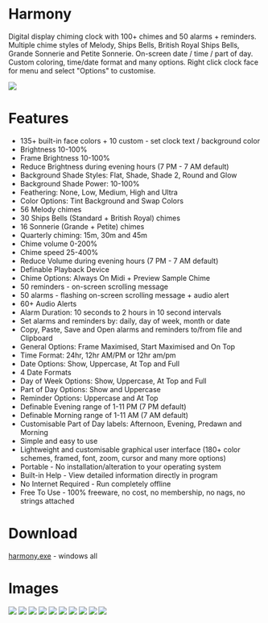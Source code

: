 # Harmony
Digital display chiming clock with 100+ chimes and 50 alarms + reminders. Multiple chime styles of Melody, Ships Bells, British Royal Ships Bells, Grande Sonnerie and Petite Sonnerie. On-screen date / time / part of day. Custom coloring, time/date format and many options. Right click clock face for menu and select "Options" to customise.

<img src="images/harmony-screenshot.jpg">

# Features
* 135+ built-in face colors + 10 custom - set clock text / background color
* Brightness 10-100%
* Frame Brightness 10-100%
* Reduce Brightness during evening hours (7 PM - 7 AM default)
* Background Shade Styles: Flat, Shade, Shade 2, Round and Glow
* Background Shade Power: 10-100%
* Feathering: None, Low, Medium, High and Ultra
* Color Options: Tint Background and Swap Colors
* 56 Melody chimes
* 30 Ships Bells (Standard + British Royal) chimes
* 16 Sonnerie (Grande + Petite) chimes
* Quarterly chiming: 15m, 30m and 45m
* Chime volume 0-200%
* Chime speed 25-400% 
* Reduce Volume during evening hours (7 PM - 7 AM default)
* Definable Playback Device
* Chime Options: Always On Midi + Preview Sample Chime
* 50 reminders - on-screen scrolling message 
* 50 alarms - flashing on-screen scrolling message + audio alert
* 60+ Audio Alerts
* Alarm Duration: 10 seconds to 2 hours in 10 second intervals
* Set alarms and reminders by: daily, day of week, month or date
* Copy, Paste, Save and Open alarms and reminders to/from file and Clipboard
* General Options: Frame Maximised, Start Maximised and On Top
* Time Format: 24hr, 12hr AM/PM or 12hr am/pm
* Date Options: Show, Uppercase, At Top and Full
* 4 Date Formats
* Day of Week Options: Show, Uppercase, At Top and Full
* Part of Day Options: Show and Uppercase
* Reminder Options: Uppercase and At Top
* Definable Evening range of 1-11 PM (7 PM default)
* Definable Morning range of 1-11 AM (7 AM default)
* Customisable Part of Day labels: Afternoon, Evening, Predawn and Morning
* Simple and easy to use
* Lightweight and customisable graphical user interface (180+ color schemes, framed, font, zoom, cursor and many more options)
* Portable - No installation/alteration to your operating system
* Built-in Help - View detailed information directly in program
* No Internet Required - Run completely offline
* Free To Use - 100% freeware, no cost, no membership, no nags, no strings attached

# Download
<a href="src/harmony.exe">harmony.exe</a> - windows all

# Images
<img src="images/harmony-screenshot2.jpg">

<img src="images/harmony-screenshot3.jpg">

<img src="images/harmony-screenshot4.jpg">

<img src="images/harmony-screenshot5.jpg">

<img src="images/harmony-screenshot6.jpg">

<img src="images/harmony-screenshot7.jpg">

<img src="images/harmony-screenshot8.jpg">

<img src="images/harmony-screenshot9.jpg">

<img src="images/harmony-screenshot10.jpg">

<img src="images/harmony-screenshot11.jpg">
